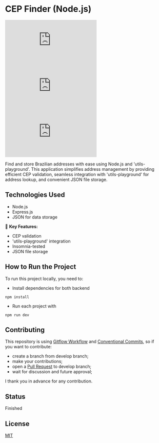 # CEP Finder (Node.js)
![Languages used](https://img.shields.io/github/languages/count/asnorferreira/Address-Management-App-with-Node.js?style=flat-square)
![Repository size](https://img.shields.io/github/repo-size/asnorferreira/Address-Management-App-with-Node.js?style=flat-square)
![Last commit](https://img.shields.io/github/last-commit/asnorferreira/Address-Management-App-with-Node.js?style=flat-square)

Find and store Brazilian addresses with ease using Node.js and 'utils-playground'. This application simplifies address management by providing efficient CEP validation, seamless integration with 'utils-playground' for address lookup, and convenient JSON file storage.

## Technologies Used

- Node.js
- Express.js
- JSON for data storage

🚀 **Key Features:**
- CEP validation
- 'utils-playground' integration
- Insomnia-tested
- JSON file storage

## How to Run the Project
To run this project locally, you need to:

- Install dependencies for both backend 

```shell
npm install
```

- Run each project with

```shell
npm run dev
```

## Contributing

This repository is using [Gitflow Workflow](https://www.atlassian.com/git/tutorials/comparing-workflows/gitflow-workflow) and [Conventional Commits](https://www.conventionalcommits.org/en/v1.0.0/), so if you want to contribute:

- create a branch from develop branch;
- make your contributions;
- open a [Pull Request](https://docs.github.com/en/pull-requests/collaborating-with-pull-requests/proposing-changes-to-your-work-with-pull-requests/creating-a-pull-request) to develop branch;
- wait for discussion and future approval;

I thank you in advance for any contribution.

## Status

Finished

## License

[MIT](./LICENSE)
